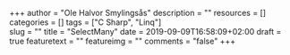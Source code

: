 +++
author = "Ole Halvor Smylingsås"
description = ""
resources = []
categories = []
tags = ["C Sharp", "Linq"]  
slug = ""
title = "SelectMany"
date = 2019-09-09T16:58:09+02:00
draft = true
featuretext = ""
featureimg = ""
comments = "false"
+++